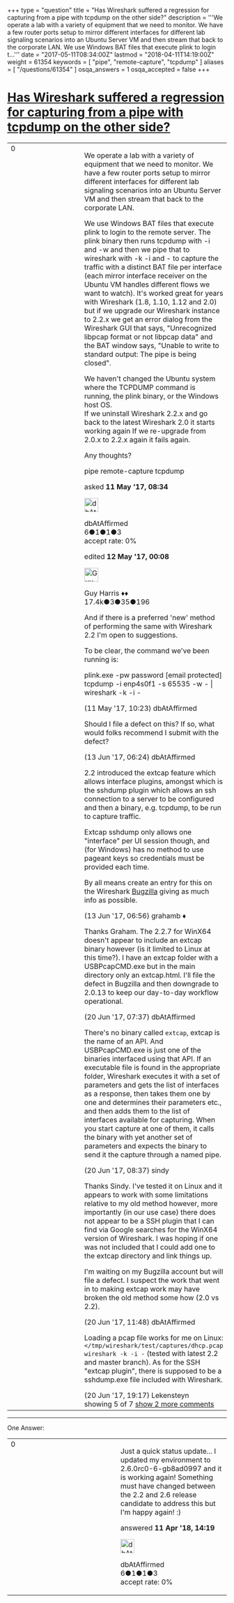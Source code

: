 +++
type = "question"
title = "Has Wireshark suffered a regression for capturing from a pipe with tcpdump on the other side?"
description = '''We operate a lab with a variety of equipment that we need to monitor. We have a few router ports setup to mirror different interfaces for different lab signaling scenarios into an Ubuntu Server VM and then stream that back to the corporate LAN.  We use Windows BAT files that execute plink to login t...'''
date = "2017-05-11T08:34:00Z"
lastmod = "2018-04-11T14:19:00Z"
weight = 61354
keywords = [ "pipe", "remote-capture", "tcpdump" ]
aliases = [ "/questions/61354" ]
osqa_answers = 1
osqa_accepted = false
+++

<div class="headNormal">

# [Has Wireshark suffered a regression for capturing from a pipe with tcpdump on the other side?](/questions/61354/has-wireshark-suffered-a-regression-for-capturing-from-a-pipe-with-tcpdump-on-the-other-side)

</div>

<div id="main-body">

<div id="askform">

<table id="question-table" style="width:100%;"><colgroup><col style="width: 50%" /><col style="width: 50%" /></colgroup><tbody><tr class="odd"><td style="width: 30px; vertical-align: top"><div class="vote-buttons"><span id="post-61354-upvote" class="ajax-command post-vote up" rel="nofollow" title="I like this post (click again to cancel)"> </span><div id="post-61354-score" class="post-score" title="current number of votes">0</div><span id="post-61354-downvote" class="ajax-command post-vote down" rel="nofollow" title="I dont like this post (click again to cancel)"> </span> <span id="favorite-mark" class="ajax-command favorite-mark" rel="nofollow" title="mark/unmark this question as favorite (click again to cancel)"> </span><div id="favorite-count" class="favorite-count"></div></div></td><td><div id="item-right"><div class="question-body"><p>We operate a lab with a variety of equipment that we need to monitor. We have a few router ports setup to mirror different interfaces for different lab signaling scenarios into an Ubuntu Server VM and then stream that back to the corporate LAN.</p><p>We use Windows BAT files that execute plink to login to the remote server. The plink binary then runs tcpdump with -i and -w and then we pipe that to wireshark with -k -i and - to capture the traffic with a distinct BAT file per interface (each mirror interface receiver on the Ubuntu VM handles different flows we want to watch). It's worked great for years with Wireshark (1.8, 1.10, 1.12 and 2.0) but if we upgrade our Wireshark instance to 2.2.x we get an error dialog from the Wireshark GUI that says, "Unrecognized libpcap format or not libpcap data" and the BAT window says, "Unable to write to standard output: The pipe is being closed".</p><p>We haven't changed the Ubuntu system where the TCPDUMP command is running, the plink binary, or the Windows host OS.<br />
If we uninstall Wireshark 2.2.x and go back to the latest Wireshark 2.0 it starts working again If we re-upgrade from 2.0.x to 2.2.x again it fails again.</p><p>Any thoughts?</p></div><div id="question-tags" class="tags-container tags"><span class="post-tag tag-link-pipe" rel="tag" title="see questions tagged &#39;pipe&#39;">pipe</span> <span class="post-tag tag-link-remote-capture" rel="tag" title="see questions tagged &#39;remote-capture&#39;">remote-capture</span> <span class="post-tag tag-link-tcpdump" rel="tag" title="see questions tagged &#39;tcpdump&#39;">tcpdump</span></div><div id="question-controls" class="post-controls"></div><div class="post-update-info-container"><div class="post-update-info post-update-info-user"><p>asked <strong>11 May '17, 08:34</strong></p><img src="https://secure.gravatar.com/avatar/efd6c87b3ea03d76a316e1bc5cf19a07?s=32&amp;d=identicon&amp;r=g" class="gravatar" width="32" height="32" alt="dbAtAffirmed&#39;s gravatar image" /><p><span>dbAtAffirmed</span><br />
<span class="score" title="6 reputation points">6</span><span title="1 badges"><span class="badge1">●</span><span class="badgecount">1</span></span><span title="1 badges"><span class="silver">●</span><span class="badgecount">1</span></span><span title="3 badges"><span class="bronze">●</span><span class="badgecount">3</span></span><br />
<span class="accept_rate" title="Rate of the user&#39;s accepted answers">accept rate:</span> <span title="dbAtAffirmed has no accepted answers">0%</span> </br></p></div><div class="post-update-info post-update-info-edited"><p><span> edited <strong>12 May '17, 00:08</strong> </span></p><img src="https://secure.gravatar.com/avatar/f93de7000747ab5efb5acd3034b2ebd7?s=32&amp;d=identicon&amp;r=g" class="gravatar" width="32" height="32" alt="Guy%20Harris&#39;s gravatar image" /><p><span>Guy Harris ♦♦</span><br />
<span class="score" title="17443 reputation points"><span>17.4k</span></span><span title="3 badges"><span class="badge1">●</span><span class="badgecount">3</span></span><span title="35 badges"><span class="silver">●</span><span class="badgecount">35</span></span><span title="196 badges"><span class="bronze">●</span><span class="badgecount">196</span></span></p></div></div><div id="comments-container-61354" class="comments-container"><span id="61357"></span><div id="comment-61357" class="comment"><div id="post-61357-score" class="comment-score"></div><div class="comment-text"><p>And if there is a preferred 'new' method of performing the same with Wireshark 2.2 I'm open to suggestions.</p><p>To be clear, the command we've been running is:</p><p>plink.exe -pw password <span class="__cf_email__" data-cfemail="d3a1bcbca793e2e3fde0e2fde2e3fde6">[email protected]</span> tcpdump -i enp4s0f1 -s 65535 -w - | wireshark -k -i -</p></div><div id="comment-61357-info" class="comment-info"><span class="comment-age">(11 May '17, 10:23)</span> <span class="comment-user userinfo">dbAtAffirmed</span></div></div><span id="61984"></span><div id="comment-61984" class="comment"><div id="post-61984-score" class="comment-score"></div><div class="comment-text"><p>Should I file a defect on this? If so, what would folks recommend I submit with the defect?</p></div><div id="comment-61984-info" class="comment-info"><span class="comment-age">(13 Jun '17, 06:24)</span> <span class="comment-user userinfo">dbAtAffirmed</span></div></div><span id="61986"></span><div id="comment-61986" class="comment"><div id="post-61986-score" class="comment-score"></div><div class="comment-text"><p>2.2 introduced the extcap feature which allows interface plugins, amongst which is the sshdump plugin which allows an ssh connection to a server to be configured and then a binary, e.g. tcpdump, to be run to capture traffic.</p><p>Extcap sshdump only allows one "interface" per UI session though, and (for Windows) has no method to use pageant keys so credentials must be provided each time.</p><p>By all means create an entry for this on the Wireshark <a href="https://bugs.wireshark.org">Bugzilla</a> giving as much info as possible.</p></div><div id="comment-61986-info" class="comment-info"><span class="comment-age">(13 Jun '17, 06:56)</span> <span class="comment-user userinfo">grahamb ♦</span></div></div><span id="62173"></span><div id="comment-62173" class="comment"><div id="post-62173-score" class="comment-score"></div><div class="comment-text"><p>Thanks Graham. The 2.2.7 for WinX64 doesn't appear to include an extcap binary however (is it limited to Linux at this time?). I have an extcap folder with a USBPcapCMD.exe but in the main directory only an extcap.html. I'll file the defect in Bugzilla and then downgrade to 2.0.13 to keep our day-to-day workflow operational.</p></div><div id="comment-62173-info" class="comment-info"><span class="comment-age">(20 Jun '17, 07:37)</span> <span class="comment-user userinfo">dbAtAffirmed</span></div></div><span id="62176"></span><div id="comment-62176" class="comment"><div id="post-62176-score" class="comment-score"></div><div class="comment-text"><p>There's no binary called <code>extcap</code>, extcap is the name of an API. And USBPcapCMD.exe is just one of the binaries interfaced using that API. If an executable file is found in the appropriate folder, Wireshark executes it with a set of parameters and gets the list of interfaces as a response, then takes them one by one and determines their parameters etc., and then adds them to the list of interfaces available for capturing. When you start capture at one of them, it calls the binary with yet another set of parameters and expects the binary to send it the capture through a named pipe.</p></div><div id="comment-62176-info" class="comment-info"><span class="comment-age">(20 Jun '17, 08:37)</span> <span class="comment-user userinfo">sindy</span></div></div><span id="62184"></span><div id="comment-62184" class="comment not_top_scorer"><div id="post-62184-score" class="comment-score"></div><div class="comment-text"><p>Thanks Sindy. I've tested it on Linux and it appears to work with some limitations relative to my old method however, more importantly (in our use case) there does not appear to be a SSH plugin that I can find via Google searches for the WinX64 version of Wireshark. I was hoping if one was not included that I could add one to the extcap directory and link things up.</p><p>I'm waiting on my Bugzilla account but will file a defect. I suspect the work that went in to making extcap work may have broken the old method some how (2.0 vs 2.2).</p></div><div id="comment-62184-info" class="comment-info"><span class="comment-age">(20 Jun '17, 11:48)</span> <span class="comment-user userinfo">dbAtAffirmed</span></div></div><span id="62194"></span><div id="comment-62194" class="comment not_top_scorer"><div id="post-62194-score" class="comment-score"></div><div class="comment-text"><p>Loading a pcap file works for me on Linux: <code>&lt;/tmp/wireshark/test/captures/dhcp.pcap wireshark -k -i -</code> (tested with latest 2.2 and master branch). As for the SSH "extcap plugin", there is supposed to be a sshdump.exe file included with Wireshark.</p></div><div id="comment-62194-info" class="comment-info"><span class="comment-age">(20 Jun '17, 19:17)</span> <span class="comment-user userinfo">Lekensteyn</span></div></div></div><div id="comment-tools-61354" class="comment-tools"><span class="comments-showing"> showing 5 of 7 </span> <a href="#" class="show-all-comments-link">show 2 more comments</a></div><div class="clear"></div><div id="comment-61354-form-container" class="comment-form-container"></div><div class="clear"></div></div></td></tr></tbody></table>

------------------------------------------------------------------------

<div class="tabBar">

<span id="sort-top"></span>

<div class="headQuestions">

One Answer:

</div>

</div>

<span id="64338"></span>

<div id="answer-container-64338" class="answer answered-by-owner">

<table style="width:100%;"><colgroup><col style="width: 50%" /><col style="width: 50%" /></colgroup><tbody><tr class="odd"><td style="width: 30px; vertical-align: top"><div class="vote-buttons"><span id="post-64338-upvote" class="ajax-command post-vote up" rel="nofollow" title="I like this post (click again to cancel)"> </span><div id="post-64338-score" class="post-score" title="current number of votes">0</div><span id="post-64338-downvote" class="ajax-command post-vote down" rel="nofollow" title="I dont like this post (click again to cancel)"> </span></div></td><td><div class="item-right"><div class="answer-body"><p>Just a quick status update... I updated my environment to 2.6.0rc0-6-gb8ad0997 and it is working again! Something must have changed between the 2.2 and 2.6 release candidate to address this but I'm happy again! :)</p></div><div class="answer-controls post-controls"></div><div class="post-update-info-container"><div class="post-update-info post-update-info-user"><p>answered <strong>11 Apr '18, 14:19</strong></p><img src="https://secure.gravatar.com/avatar/efd6c87b3ea03d76a316e1bc5cf19a07?s=32&amp;d=identicon&amp;r=g" class="gravatar" width="32" height="32" alt="dbAtAffirmed&#39;s gravatar image" /><p><span>dbAtAffirmed</span><br />
<span class="score" title="6 reputation points">6</span><span title="1 badges"><span class="badge1">●</span><span class="badgecount">1</span></span><span title="1 badges"><span class="silver">●</span><span class="badgecount">1</span></span><span title="3 badges"><span class="bronze">●</span><span class="badgecount">3</span></span><br />
<span class="accept_rate" title="Rate of the user&#39;s accepted answers">accept rate:</span> <span title="dbAtAffirmed has no accepted answers">0%</span></p></div></div><div id="comments-container-64338" class="comments-container"></div><div id="comment-tools-64338" class="comment-tools"></div><div class="clear"></div><div id="comment-64338-form-container" class="comment-form-container"></div><div class="clear"></div></div></td></tr></tbody></table>

</div>

<div class="paginator-container-left">

</div>

</div>

</div>

